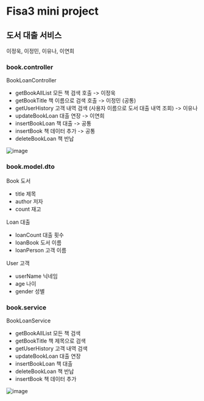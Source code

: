# Fisa3 mini project

## 도서 대출 서비스

이정욱, 이정민, 이유나, 이연희

### book.controller
BookLoanController
- getBookAllList 모든 책 검색 호출 -> 이정욱
- getBookTitle 책 이름으로 검색 호출 -> 이정민 (공통)
- getUserHistory 고객 내역 검색 (사용자 이름으로 도서 대출 내역 조회) -> 이유나
- updateBookLoan 대출 연장 -> 이연희
- insertBookLoan 책 대출 -> 공통
- insertBook 책 데이터 추가 -> 공통
- deleteBookLoan 책 반납

![image](https://github.com/user-attachments/assets/2b0575a6-00ad-4340-b262-ae89ab42683c)


### book.model.dto
Book 도서
- title 제목
- author 저자
- count 재고

Loan 대출
- loanCount 대출 횟수
- loanBook 도서 이름
- loanPerson 고객 이름

User 고객
- userName 닉네임
- age 나이
- gender 성별

### book.service
BookLoanService
- getBookAllList 모든 책 검색 
- getBookTitle 책 제목으로 검색 
- getUserHistory 고객 내역 검색
- updateBookLoan 대출 연장
- insertBookLoan 책 대출
- deleteBookLoan 책 반납
- insertBook 책 데이터 추가

![image](https://github.com/user-attachments/assets/ce6212c3-db60-4847-82cc-19ff66ef73aa)
